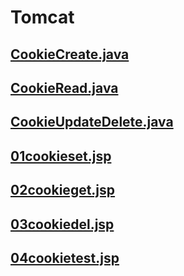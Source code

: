 # Tomcat
## [CookieCreate.java](../java/jsp/jsp079/src/main/java/com/human/ex/CookieCreate.java)
## [CookieRead.java](../java/jsp/jsp079/src/main/java/com/human/ex/CookieRead.java)
## [CookieUpdateDelete.java](../java/jsp/jsp079/src/main/java/com/human/ex/CookieUpdateDelete.java)
## [01cookieset.jsp](../java/jsp/jsp079/src/main/webapp/01cookieset.jsp)
## [02cookieget.jsp](../java/jsp/jsp079/src/main/webapp/02cookieget.jsp)
## [03cookiedel.jsp](../java/jsp/jsp079/src/main/webapp/03cookiedel.jsp)
## [04cookietest.jsp](../java/jsp/jsp079/src/main/webapp/04cookietest.jsp)
